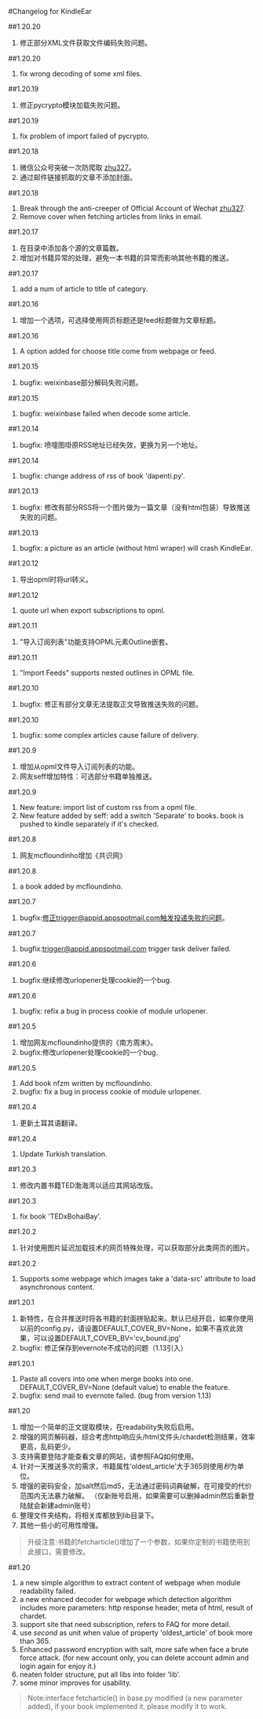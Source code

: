 #Changelog for KindleEar

##1.20.20
  1. 修正部分XML文件获取文件编码失败问题。

##1.20.20
  1. fix wrong decoding of some xml files.

##1.20.19
  1. 修正pycrypto模块加载失败问题。

##1.20.19
  1. fix problem of import failed of pycrypto.

##1.20.18
  1. 微信公众号突破一次防爬取 [zhu327](https://github.com/zhu327/rss)。
  2. 通过邮件链接抓取的文章不添加封面。
  
##1.20.18
  1. Break through the anti-creeper of Official Account of Wechat [zhu327](https://github.com/zhu327/rss).
  2. Remove cover when fetching articles from links in email.
  
##1.20.17
  1. 在目录中添加各个源的文章篇数。
  2. 增加对书籍异常的处理，避免一本书籍的异常而影响其他书籍的推送。

##1.20.17
  1. add a num of article to title of category.
  
##1.20.16
  1. 增加一个选项，可选择使用网页标题还是feed标题做为文章标题。

##1.20.16
  1. A option added for choose title come from webpage or feed.
  
##1.20.15
  1. bugfix: weixinbase部分解码失败问题。

##1.20.15
  1. bugfix: weixinbase failed when decode some article.

##1.20.14
  1. bugfix: 喷嚏图啩原RSS地址已经失效，更换为另一个地址。

##1.20.14
  1. bugfix: change address of rss of book 'dapenti.py'.

##1.20.13
  1. bugfix: 修改有部分RSS将一个图片做为一篇文章（没有html包装）导致推送失败的问题。

##1.20.13
  1. bugfix: a picture as an article (without html wraper) will crash KindleEar.
  
##1.20.12
  1. 导出opml时将url转义。

##1.20.12
  1. quote url when export subscriptions to opml.

##1.20.11
  1. "导入订阅列表"功能支持OPML元素Outline嵌套。

##1.20.11
  1. "Import Feeds" supports nested outlines in OPML file.
  
##1.20.10
  1. bugfix: 修正有部分文章无法提取正文导致推送失败的问题。

##1.20.10
  1. bugfix: some complex articles cause failure of delivery. 

##1.20.9
  1. 增加从opml文件导入订阅列表的功能。
  2. 网友seff增加特性：可选部分书籍单独推送。
  
##1.20.9
  1. New feature: import list of custom rss from a opml file. 
  2. New feature added by seff: add a switch 'Separate' to books. book is pushed to kindle separately if it's checked.

##1.20.8
  1. 网友mcfloundinho增加《共识网》

##1.20.8
  1. a book <gongshi> added by mcfloundinho.
  
##1.20.7
  1. bugfix:修正trigger@appid.appspotmail.com触发投递失败的问题。

##1.20.7
  1. bugfix:trigger@appid.appspotmail.com trigger task deliver failed.
  
##1.20.6
  1. bugfix:继续修改urlopener处理cookie的一个bug.

##1.20.6
  1. bugfix: refix a bug in process cookie of module urlopener.
  
##1.20.5
  1. 增加网友mcfloundinho提供的《南方周末》。
  2. bugfix:修改urlopener处理cookie的一个bug.

##1.20.5
  1. Add book nfzm written by mcfloundinho.
  2. bugfix: fix a bug in process cookie of module urlopener.

##1.20.4
  1. 更新土耳其语翻译。

##1.20.4
  1. Update Turkish translation.

##1.20.3
  1. 修改内置书籍TED渤海湾以适应其网站改版。

##1.20.3
  1. fix book 'TEDxBohaiBay'.

##1.20.2
  1. 针对使用图片延迟加载技术的网页特殊处理，可以获取部分此类网页的图片。

##1.20.2
  1. Supports some webpage which images take a 'data-src' attribute to load asynchronous content.
  
##1.20.1
  1. 新特性，在合并推送时将各书籍的封面拼贴起来。默认已经开启，如果你使用以前的config.py，请设置DEFAULT_COVER_BV=None，如果不喜欢此效果，可以设置DEFAULT_COVER_BV='cv_bound.jpg'
  2. bugfix: 修正保存到evernote不成功的问题（1.13引入）
  
##1.20.1
  1. Paste all covers into one when merge books into one. DEFAULT_COVER_BV=None (default value) to enable the feature.
  2. bugfix: send mail to evernote failed. (bug from version 1.13)
  
##1.20
  1. 增加一个简单的正文提取模块，在readability失败后启用。
  2. 增强的网页解码器，综合考虑http响应头/html文件头/chardet检测结果，效率更高，乱码更少。
  3. 支持需要登陆才能查看文章的网站，请参照FAQ如何使用。
  4. 针对一天推送多次的需求，书籍属性‘oldest_article’大于365则使用*秒*为单位。
  5. 增强的密码安全，加salt然后md5，无法通过密码词典破解，在可接受的代价范围内无法暴力破解。
    （仅新账号启用，如果需要可以删掉admin然后重新登陆就会新建admin账号）
  6. 整理文件夹结构，将相关库都放到lib目录下。
  7. 其他一些小的可用性增强。
  > 升级注意:书籍的fetcharticle()增加了一个参数，如果你定制的书籍使用到此接口，需要修改。
  
##1.20
  1. a new simple algorithm to extract content of webpage when module readability failed.
  2. a new enhanced decoder for webpage which detection algorithm includes more parameters:
    http response header, meta of html, result of chardet.
  3. support site that need subscription, refers to FAQ for more detail.
  4. use *second* as unit when value of property 'oldest_article' of book more than 365.
  5. Enhanced password encryption with salt, more safe when face a brute force attack.
    (for new account only, you can delete account admin and login again for enjoy it.)
  6. neaten folder structure, put all libs into folder 'lib'.
  7. some minor improves for usability.
  > Note:interface fetcharticle() in base.py modified (a new parameter added), if your book implemented it, please modify it to work.
